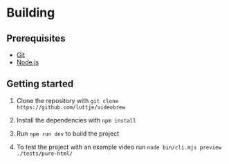 # Building

## Prerequisites

* [Git](https://git-scm.com/)
* [Node.js](https://nodejs.org/en/)

## Getting started

1. Clone the repository with `git clone https://github.com/luttje/videobrew`

2. Install the dependencies with `npm install`

3. Run `npm run dev` to build the project

4. To test the project with an example video run `node bin/cli.mjs preview ./tests/pure-html/`

